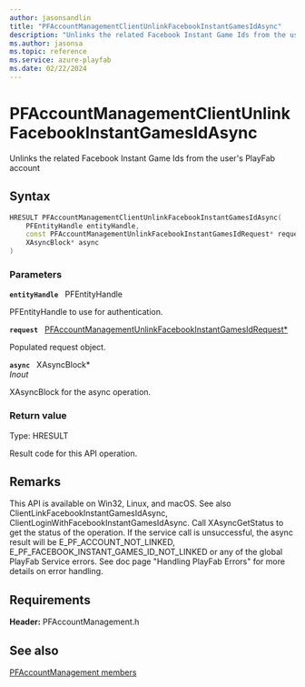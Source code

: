 ```yaml
---
author: jasonsandlin
title: "PFAccountManagementClientUnlinkFacebookInstantGamesIdAsync"
description: "Unlinks the related Facebook Instant Game Ids from the user's PlayFab account"
ms.author: jasonsa
ms.topic: reference
ms.service: azure-playfab
ms.date: 02/22/2024
---
```


# PFAccountManagementClientUnlinkFacebookInstantGamesIdAsync  

Unlinks the related Facebook Instant Game Ids from the user's PlayFab account  

## Syntax  
  
```cpp
HRESULT PFAccountManagementClientUnlinkFacebookInstantGamesIdAsync(  
    PFEntityHandle entityHandle,  
    const PFAccountManagementUnlinkFacebookInstantGamesIdRequest* request,  
    XAsyncBlock* async  
)  
```  
  
### Parameters  
  
**`entityHandle`** &nbsp; PFEntityHandle  
  
PFEntityHandle to use for authentication.  
  
**`request`** &nbsp; [PFAccountManagementUnlinkFacebookInstantGamesIdRequest*](../../pfaccountmanagementtypes/structs/pfaccountmanagementunlinkfacebookinstantgamesidrequest.md)  
  
Populated request object.  
  
**`async`** &nbsp; XAsyncBlock*  
*_Inout_*  
  
XAsyncBlock for the async operation.  
  
  
### Return value
Type: HRESULT
  
Result code for this API operation.
  
## Remarks  
  
This API is available on Win32, Linux, and macOS. See also ClientLinkFacebookInstantGamesIdAsync, ClientLoginWithFacebookInstantGamesIdAsync. Call XAsyncGetStatus to get the status of the operation. If the service call is unsuccessful, the async result will be E_PF_ACCOUNT_NOT_LINKED, E_PF_FACEBOOK_INSTANT_GAMES_ID_NOT_LINKED or any of the global PlayFab Service errors. See doc page "Handling PlayFab Errors" for more details on error handling.
  
## Requirements  
  
**Header:** PFAccountManagement.h
  
## See also  
[PFAccountManagement members](../pfaccountmanagement_members.md)  

  
  

